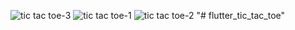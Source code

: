 ![tic tac toe-3](https://user-images.githubusercontent.com/51951594/112550625-aaf2d400-8de5-11eb-98d8-ed1bdfdb3786.PNG)
![tic tac toe-1](https://user-images.githubusercontent.com/51951594/112550452-68c99280-8de5-11eb-94ee-1e85f29d7920.PNG)
![tic tac toe-2](https://user-images.githubusercontent.com/51951594/112550455-69fabf80-8de5-11eb-8d6d-a9aea34f3a94.PNG)
"# flutter_tic_tac_toe" 
